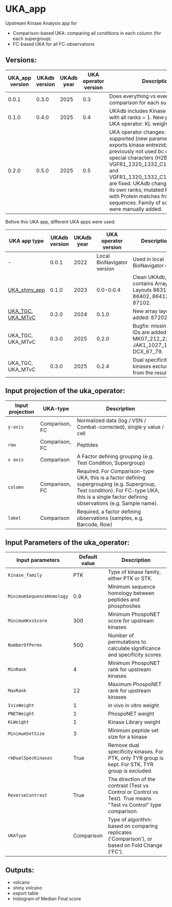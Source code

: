 # UKA_app
Upstream Kinase Analysis app for
* Comparison-based UKA: comparing all conditions in each column (for each supergroup). 
* FC-based UKA for all FC-observations

## Versions:

UKA_app version|UKAdb version|UKAdb year|UKA operator version|Description
---|---|---|---|---
0.0.1|0.3.0|2025|0.3|Does everything vs everything comparison for each supergroup.
0.1.0|0.4.0|2025|0.4|UKAdb includes Kinase Library (KL) db with all ranks = 1. New parameter in UKA operator: KL weight.
0.2.0|0.5.0|2025|0.5|UKA operator changes: FC input supported (new parameter: UKAType); exports kinase entrezid; bugfix: IDs previously not used bc of typo & special characters (H2B1B_ 27_40, VGFR1_1320_1332_C1320K/C1321K and VGFR1_1320_1332_C1320S/C1321S) are fixed. UKAdb changes: KL db with its own ranks; mutated PTK peptides with Protein matches from nonmutated sequences. Family of some kinases were manually added. 

Before this UKA app, different UKA apps were used:

UKA app type|UKAdb version|UKAdb year|UKA operator version|Description
---|---|---|---|---
-|0.0.1|2022|Local BioNavigator version|Used in local BioNavigator-
[UKA_shiny_app](https://github.com/pamgene/UKA_shiny_app)|0.1.0|2023|0.0-0.0.4|Clean UKAdb, contains Array Layouts 86312, 86402, 86412, 87102. 
[UKA_TGC](https://github.com/pamgene/UKA_TGC_app), [UKA_MTvC](https://github.com/pamgene/UKA_MTvC_app)|0.2.0|2024|0.1.0|New array layout added: 87202. 
UKA_TGC, UKA_MTvC|0.3.0|2025|0.2.0|Bugfix: missing IDs are added: MK07_212_224, JAK1_1027_1039, DCX_67_79. 
UKA_TGC, UKA_MTvC|0.3.0|2025|0.2.4|Dual specificity kinases excluded from the results.

## Input projection of the uka_operator:

Input projection|UKA-type|Description
---|---|---
`y-axis`        | Comparison, FC |Normalized data (log / VSN / Combat-corrected), single y value / cell
`row`           | Comparison, FC | Peptides
`x axis` | Comparison | A Factor defining grouping (e.g. Test Condition, Supergroup)
`column`| Comparison, FC | Required. For Comparison-type UKA, this is a factor defining supergrouping (e.g. Supergroup, Test condition). For FC-type UKA, this is a single factor defining observations (e.g. Sample name).
`label`|Comparison| Required, a factor defining observations (samples, e.g. Barcode, Row)

## Input Parameters of the uka_operator:

Input parameters|Default value|Description
---|---|---
`Kinase_family`| PTK | Type of kinase family, either PTK or STK.
`MinimumSequenceHomology`| 0.9 | Minimum sequence homology between peptides and phosphosites
`MinimumKxsScore` | 300 | Minimum PhospoNET score for upstream kinases
`NumberOfPerms` | 500 | Number of permutations to calculate significance and specificity scores
`MinRank` | 4 | Minimum PhospoNET rank for upstream kinases
`MaxRank` | 12 | Maximum PhospoNET rank for upstream kinases
`IvivWeight` | 1 |  in vivo in vitro weight
`PNETWeight` | 1 | PhospoNET weight
`KLWeight` | 1 | Kinase Library weight
`MinimumSetSize` | 3 | Minimum peptide set size for a kinase
`rmDualSpecKinases` | True | Remove dual specificity kinases. For PTK, only TYR group is kept. For STK, TYR group is excluded.
`ReverseContrast` | True | The direction of the contrast (Test vs Control or Control vs Test). True means "Test vs Control" type comparison.
`UKAType` | Comparison | Type of algorithm: based on comparing replicates ('Comparison'), or based on Fold Change ('FC').

## Outputs:
- volcano
- shiny volcano
- export table 
- histogram of Median Final score
